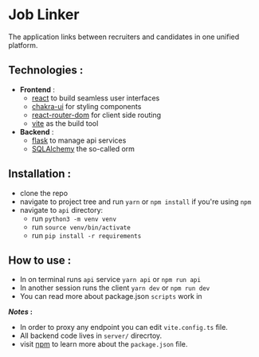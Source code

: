 # Job Linker

The application links between recruiters and candidates in one unified platform.

## Technologies :

- **Frontend** :
    + [react](https://react.dev/) to build seamless user interfaces
    + [chakra-ui](https://v2.chakra-ui.com/getting-started) for styling components
    + [react-router-dom](https://reactrouter.com/en/main/start/overview) for client side routing
    + [vite](https://vitejs.dev/guide/) as the build tool
- **Backend** :
    + [flask](https://flask.palletsprojects.com/en/3.0.x/) to manage api services
    + [SQLAlchemy](https://www.sqlalchemy.org/) the so-called orm

## Installation :

+ clone the repo
+ navigate to project tree and run `yarn` or `npm install` if you're using `npm`
+ navigate to `api` directory:
    - run `python3 -m venv venv`
    - run `source venv/bin/activate`
    - run `pip install -r requirements`

## How to use :

 + In on terminal runs `api` service `yarn api` or `npm run api`
 + In another session runs the client `yarn dev` or `npm run dev`
 + You can read more about package.json `scripts` work in

 **_Notes_ :** <br/>
+ In order to proxy any endpoint you can edit `vite.config.ts` file.<br/>
+ All backend code lives in `server/` direcrtoy.<br/>
+ visit [npm](https://docs.npmjs.com/cli/v10/configuring-npm/package-json) to learn more about the `package.json` file.
